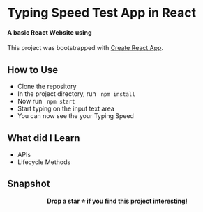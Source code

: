 # Typing Speed Test App in React

#### A basic React Website using

This project was bootstrapped with [Create React App](https://github.com/facebook/create-react-app).

## How to Use

-   Clone the repository
-   In the project directory, run <code> npm install </code>
-   Now run <code> npm start </code>
-   Start typing on the input text area
-   You can now see the your Typing Speed

## What did I Learn

-   APIs
-   Lifecycle Methods

## Snapshot


<p align = "center">
<b>Drop a star ⭐ if you find this project interesting!</b>
</p>
